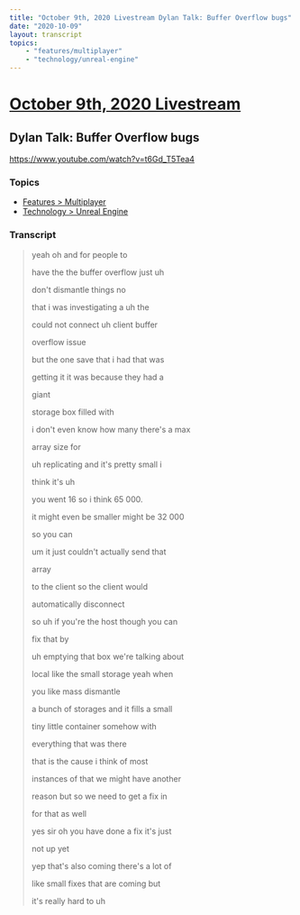 ```yaml
---
title: "October 9th, 2020 Livestream Dylan Talk: Buffer Overflow bugs"
date: "2020-10-09"
layout: transcript
topics:
    - "features/multiplayer"
    - "technology/unreal-engine"
---
```

# [October 9th, 2020 Livestream](../2020-10-09.md)
## Dylan Talk: Buffer Overflow bugs
https://www.youtube.com/watch?v=t6Gd_T5Tea4

### Topics
* [Features > Multiplayer](../topics/features/multiplayer.md)
* [Technology > Unreal Engine](../topics/technology/unreal-engine.md)

### Transcript

> yeah oh and for people to
>
> have the the buffer overflow just uh
>
> don't dismantle things no
>
> that i was investigating a uh the
>
> could not connect uh client buffer
>
> overflow issue
>
> but the one save that i had that was
>
> getting it it was because they had a
>
> giant
>
> storage box filled with
>
> i don't even know how many there's a max
>
> array size for
>
> uh replicating and it's pretty small i
>
> think it's uh
>
> you went 16 so i think 65 000.
>
> it might even be smaller might be 32 000
>
> so you can
>
> um it just couldn't actually send that
>
> array
>
> to the client so the client would
>
> automatically disconnect
>
> so uh if you're the host though you can
>
> fix that by
>
> uh emptying that box we're talking about
>
> local like the small storage yeah when
>
> you like mass dismantle
>
> a bunch of storages and it fills a small
>
> tiny little container somehow with
>
> everything that was there
>
> that is the cause i think of most
>
> instances of that we might have another
>
> reason but so we need to get a fix in
>
> for that as well
>
> yes sir oh you have done a fix it's just
>
> not up yet
>
> yep that's also coming there's a lot of
>
> like small fixes that are coming but
>
> it's really hard to uh
>
